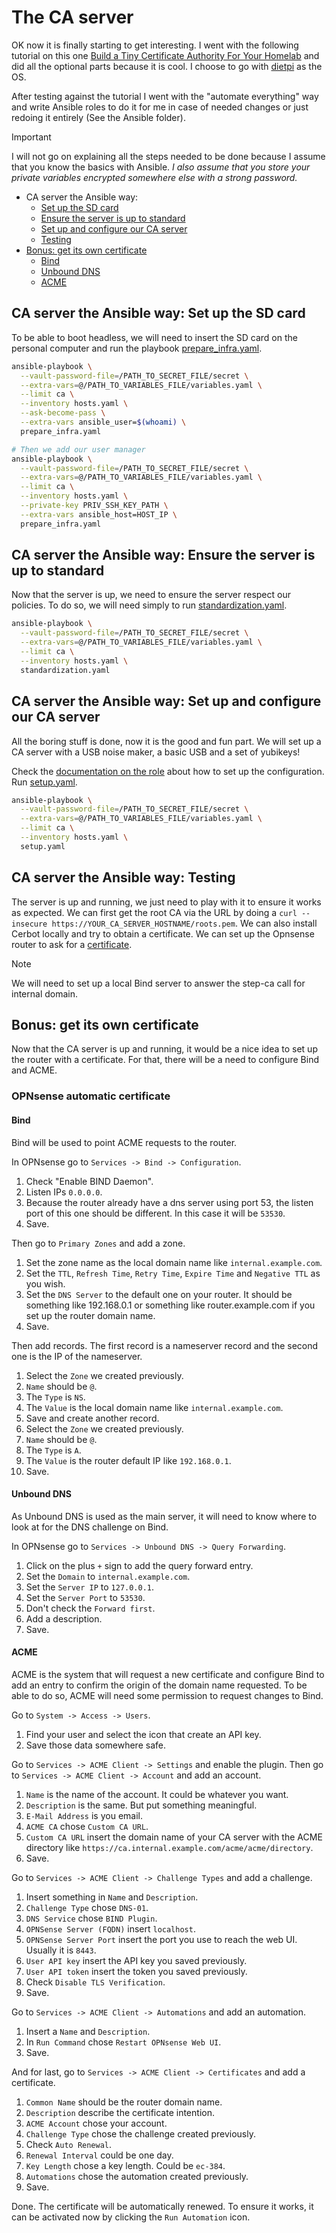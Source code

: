 # The CA server

OK now it is finally starting to get interesting. I went with the following
tutorial on this one
[Build a Tiny Certificate Authority For Your Homelab](https://smallstep.com/blog/build-a-tiny-ca-with-raspberry-pi-yubikey/)
and did all the optional parts because it is cool. I choose to go with
[dietpi](https://dietpi.com/) as the OS.

After testing against the tutorial I went with the "automate everything" way and
write Ansible roles to do it for me in case of needed changes or just redoing it
entirely (See the Ansible folder).

> [!IMPORTANT]
> I will not go on explaining all the steps needed to be done because I assume
> that you know the basics with Ansible. *I also assume that you store your
> private variables encrypted somewhere else with a strong password.*

- CA server the Ansible way:
  - [Set up the SD card](#ca-server-the-ansible-way-set-up-the-sd-card)
  - [Ensure the server is up to standard](#ca-server-the-ansible-way-ensure-the-server-is-up-to-standard)
  - [Set up and configure our CA server](#ca-server-the-ansible-way-set-up-and-configure-our-ca-server)
  - [Testing](#ca-server-the-ansible-way-testing)
- [Bonus: get its own certificate](#bonus-get-its-own-certificate)
  - [Bind](#bind)
  - [Unbound DNS](#unbound-dns)
  - [ACME](#acme)

## CA server the Ansible way: Set up the SD card

To be able to boot headless, we will need to insert the SD card on the
personal computer and run the playbook
[prepare_infra.yaml](../../ansible/prepare_infra.yaml).

```bash
ansible-playbook \
  --vault-password-file=/PATH_TO_SECRET_FILE/secret \
  --extra-vars=@/PATH_TO_VARIABLES_FILE/variables.yaml \
  --limit ca \
  --inventory hosts.yaml \
  --ask-become-pass \
  --extra-vars ansible_user=$(whoami) \
  prepare_infra.yaml

# Then we add our user manager
ansible-playbook \
  --vault-password-file=/PATH_TO_SECRET_FILE/secret \
  --extra-vars=@/PATH_TO_VARIABLES_FILE/variables.yaml \
  --limit ca \
  --inventory hosts.yaml \
  --private-key PRIV_SSH_KEY_PATH \
  --extra-vars ansible_host=HOST_IP \
  prepare_infra.yaml
```

## CA server the Ansible way: Ensure the server is up to standard

Now that the server is up, we need to ensure the server respect our policies. To
do so, we will need simply to run
[standardization.yaml](../../ansible/standardization.yaml).

```bash
ansible-playbook \
  --vault-password-file=/PATH_TO_SECRET_FILE/secret \
  --extra-vars=@/PATH_TO_VARIABLES_FILE/variables.yaml \
  --limit ca \
  --inventory hosts.yaml \
  standardization.yaml
```

## CA server the Ansible way: Set up and configure our CA server

All the boring stuff is done, now it is the good and fun part. We will set up a
CA server with a USB noise maker, a basic USB and a set of yubikeys!

Check the
[documentation on the role](../../ansible/roles/certificate-authority-server/README.md)
about how to set up the configuration. Run [setup.yaml](../../ansible/setup.yaml).

```bash
ansible-playbook \
  --vault-password-file=/PATH_TO_SECRET_FILE/secret \
  --extra-vars=@/PATH_TO_VARIABLES_FILE/variables.yaml \
  --limit ca \
  --inventory hosts.yaml \
  setup.yaml
```

## CA server the Ansible way: Testing

The server is up and running, we just need to play with it to ensure it works as
expected. We can first get the root CA via the URL by doing a `curl --insecure
https://YOUR_CA_SERVER_HOSTNAME/roots.pem`. We can also install Cerbot locally
and try to obtain a certificate. We can set up the Opnsense router to ask for a
[certificate](https://homenetworkguy.com/how-to/replace-opnsense-web-ui-self-signed-certificate-with-lets-encrypt/).

> [!NOTE]
> We will need to set up a local Bind server to answer the step-ca call for
> internal domain.

## Bonus: get its own certificate

Now that the CA server is up and running, it would be a nice idea to set up the
router with a certificate. For that, there will be a need to configure Bind and
ACME.

### OPNsense automatic certificate

#### Bind

Bind will be used to point ACME requests to the router.

In OPNsense go to `Services -> Bind -> Configuration`.

1. Check "Enable BIND Daemon".
2. Listen IPs `0.0.0.0`.
3. Because the router already have a dns server using port 53, the listen port
of this one should be different. In this case it will be `53530`.
4. Save.

Then go to `Primary Zones` and add a zone.

1. Set the zone name as the local domain name like `internal.example.com`.
2. Set the `TTL`, `Refresh Time`, `Retry Time`, `Expire Time` and `Negative TTL`
as you wish.
3. Set the `DNS Server` to the default one on your router. It should be
something like 192.168.0.1 or something like router.example.com if you set up
the router domain name.
4. Save.

Then add records. The first record is a nameserver record and the second one is
the IP of the nameserver.

1. Select the `Zone` we created previously.
2. `Name` should be `@`.
3. The `Type` is `NS`.
4. The `Value` is the local domain name like `internal.example.com`.
5. Save and create another record.
6. Select the `Zone` we created previously.
7. `Name` should be `@`.
8. The `Type` is `A`.
9. The `Value` is the router default IP like `192.168.0.1`.
10. Save.

#### Unbound DNS

As Unbound DNS is used as the main server, it will need to know where to look at
for the DNS challenge on Bind.

In OPNsense go to `Services -> Unbound DNS -> Query Forwarding`.

1. Click on the plus `+` sign to add the query forward entry.
2. Set the `Domain` to `internal.example.com`.
3. Set the `Server IP` to `127.0.0.1`.
4. Set the `Server Port` to `53530`.
5. Don't check the `Forward first`.
6. Add a description.
7. Save.

#### ACME

ACME is the system that will request a new certificate and configure Bind to
add an entry to confirm the origin of the domain name requested. To be able to
do so, ACME will need some permission to request changes to Bind.

Go to `System -> Access -> Users`.

1. Find your user and select the icon that create an API key.
2. Save those data somewhere safe.

Go to `Services -> ACME Client -> Settings` and enable the plugin. Then go to
`Services -> ACME Client -> Account` and add an account.

1. `Name` is the name of the account. It could be whatever you want.
2. `Description` is the same. But put something meaningful.
3. `E-Mail Address` is you email.
4. `ACME CA` chose `Custom CA URL`.
5. `Custom CA URL` insert the domain name of your CA server with the ACME
directory like `https://ca.internal.example.com/acme/acme/directory`.
6. Save.

Go to `Services -> ACME Client -> Challenge Types` and add a challenge.

1. Insert something in `Name` and `Description`.
2. `Challenge Type` chose `DNS-01`.
3. `DNS Service` chose `BIND Plugin`.
4. `OPNSense Server (FQDN)` insert `localhost`.
5. `OPNSense Server Port` insert the port you use to reach the web UI. Usually
it is `8443`.
6. `User API key` insert the API key you saved previously.
7. `User API token` insert the token you saved previously.
8. Check `Disable TLS Verification`.
9. Save.

Go to `Services -> ACME Client -> Automations` and add an automation.

1. Insert a `Name` and `Description`.
2. In `Run Command` chose `Restart OPNsense Web UI`.
3. Save.

And for last, go to `Services -> ACME Client -> Certificates` and add a
certificate.

1. `Common Name` should be the router domain name.
2. `Description` describe the certificate intention.
3. `ACME Account` chose your account.
4. `Challenge Type` chose the challenge created previously.
5. Check `Auto Renewal`.
6. `Renewal Interval` could be one day.
7. `Key Length` chose a key length. Could be `ec-384`.
8. `Automations` chose the automation created previously.
9. Save.

Done. The certificate will be automatically renewed. To ensure it works, it can
be activated now by clicking the `Run Automation` icon.
